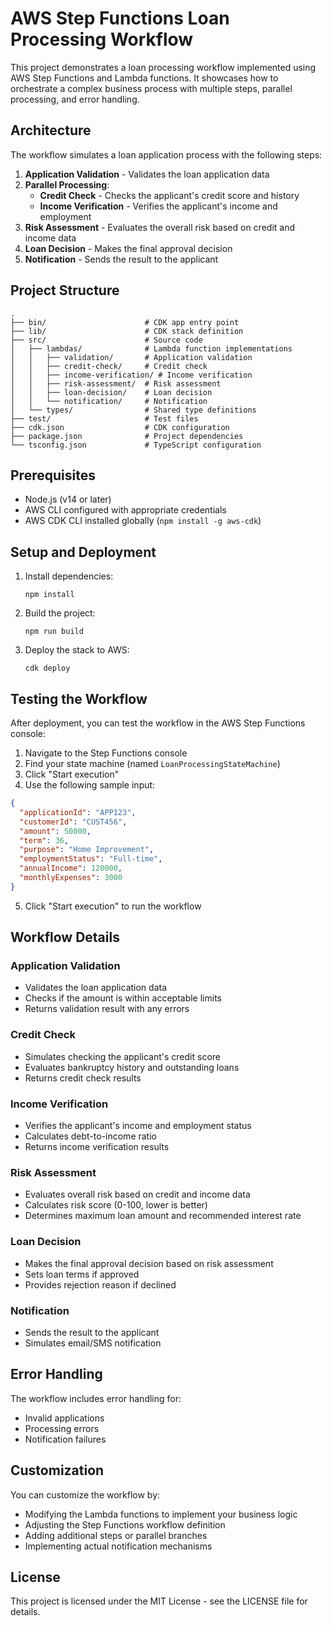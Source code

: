# AWS Step Functions Loan Processing Workflow

This project demonstrates a loan processing workflow implemented using AWS Step Functions and Lambda functions. It showcases how to orchestrate a complex business process with multiple steps, parallel processing, and error handling.

## Architecture

The workflow simulates a loan application process with the following steps:

1. **Application Validation** - Validates the loan application data
2. **Parallel Processing**:
   - **Credit Check** - Checks the applicant's credit score and history
   - **Income Verification** - Verifies the applicant's income and employment
3. **Risk Assessment** - Evaluates the overall risk based on credit and income data
4. **Loan Decision** - Makes the final approval decision
5. **Notification** - Sends the result to the applicant

## Project Structure

```
.
├── bin/                      # CDK app entry point
├── lib/                      # CDK stack definition
├── src/                      # Source code
│   ├── lambdas/              # Lambda function implementations
│   │   ├── validation/       # Application validation
│   │   ├── credit-check/     # Credit check
│   │   ├── income-verification/ # Income verification
│   │   ├── risk-assessment/  # Risk assessment
│   │   ├── loan-decision/    # Loan decision
│   │   └── notification/     # Notification
│   └── types/                # Shared type definitions
├── test/                     # Test files
├── cdk.json                  # CDK configuration
├── package.json              # Project dependencies
└── tsconfig.json             # TypeScript configuration
```

## Prerequisites

- Node.js (v14 or later)
- AWS CLI configured with appropriate credentials
- AWS CDK CLI installed globally (`npm install -g aws-cdk`)

## Setup and Deployment

1. Install dependencies:
   ```
   npm install
   ```

2. Build the project:
   ```
   npm run build
   ```

3. Deploy the stack to AWS:
   ```
   cdk deploy
   ```

## Testing the Workflow

After deployment, you can test the workflow in the AWS Step Functions console:

1. Navigate to the Step Functions console
2. Find your state machine (named `LoanProcessingStateMachine`)
3. Click "Start execution"
4. Use the following sample input:

```json
{
  "applicationId": "APP123",
  "customerId": "CUST456",
  "amount": 50000,
  "term": 36,
  "purpose": "Home Improvement",
  "employmentStatus": "Full-time",
  "annualIncome": 120000,
  "monthlyExpenses": 3000
}
```

5. Click "Start execution" to run the workflow

## Workflow Details

### Application Validation
- Validates the loan application data
- Checks if the amount is within acceptable limits
- Returns validation result with any errors

### Credit Check
- Simulates checking the applicant's credit score
- Evaluates bankruptcy history and outstanding loans
- Returns credit check results

### Income Verification
- Verifies the applicant's income and employment status
- Calculates debt-to-income ratio
- Returns income verification results

### Risk Assessment
- Evaluates overall risk based on credit and income data
- Calculates risk score (0-100, lower is better)
- Determines maximum loan amount and recommended interest rate

### Loan Decision
- Makes the final approval decision based on risk assessment
- Sets loan terms if approved
- Provides rejection reason if declined

### Notification
- Sends the result to the applicant
- Simulates email/SMS notification

## Error Handling

The workflow includes error handling for:
- Invalid applications
- Processing errors
- Notification failures

## Customization

You can customize the workflow by:
- Modifying the Lambda functions to implement your business logic
- Adjusting the Step Functions workflow definition
- Adding additional steps or parallel branches
- Implementing actual notification mechanisms

## License

This project is licensed under the MIT License - see the LICENSE file for details.
